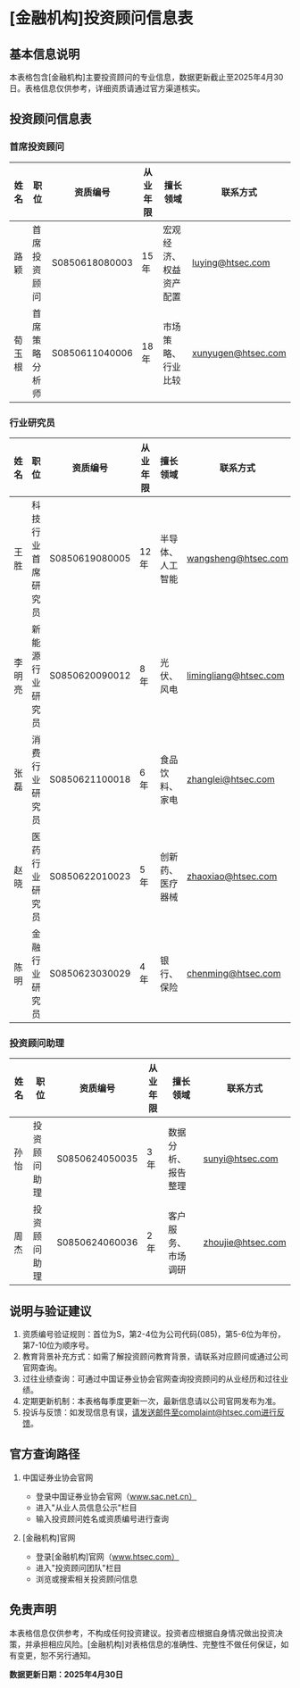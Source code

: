 # [金融机构]投资顾问信息表

## 基本信息说明
本表格包含[金融机构]主要投资顾问的专业信息，数据更新截止至2025年4月30日。表格信息仅供参考，详细资质请通过官方渠道核实。

## 投资顾问信息表
### 首席投资顾问
| 姓名   | 职位                 | 资质编号   | 从业年限 | 擅长领域                     | 联系方式       |
|--------|----------------------|------------|----------|------------------------------|----------------|
| 路颖   | 首席投资顾问         | S0850618080003 | 15年    | 宏观经济、权益资产配置       | luying@htsec.com |
| 荀玉根 | 首席策略分析师       | S0850611040006 | 18年    | 市场策略、行业比较           | xunyugen@htsec.com |

### 行业研究员
| 姓名   | 职位                 | 资质编号   | 从业年限 | 擅长领域                     | 联系方式       |
|--------|----------------------|------------|----------|------------------------------|----------------|
| 王胜   | 科技行业首席研究员   | S0850619080005 | 12年    | 半导体、人工智能             | wangsheng@htsec.com |
| 李明亮 | 新能源行业研究员     | S0850620090012 | 8年     | 光伏、风电                   | limingliang@htsec.com |
| 张磊   | 消费行业研究员       | S0850621100018 | 6年     | 食品饮料、家电               | zhanglei@htsec.com |
| 赵晓   | 医药行业研究员       | S0850622010023 | 5年     | 创新药、医疗器械             | zhaoxiao@htsec.com |
| 陈明   | 金融行业研究员       | S0850623030029 | 4年     | 银行、保险                   | chenming@htsec.com |

### 投资顾问助理
| 姓名   | 职位                 | 资质编号   | 从业年限 | 擅长领域                     | 联系方式       |
|--------|----------------------|------------|----------|------------------------------|----------------|
| 孙怡   | 投资顾问助理         | S0850624050035 | 3年     | 数据分析、报告整理           | sunyi@htsec.com |
| 周杰   | 投资顾问助理         | S0850624060036 | 2年     | 客户服务、市场调研           | zhoujie@htsec.com |

## 说明与验证建议
1. 资质编号验证规则：首位为S，第2-4位为公司代码(085)，第5-6位为年份，第7-10位为顺序号。
2. 教育背景补充方式：如需了解投资顾问教育背景，请联系对应顾问或通过公司官网查询。
3. 过往业绩查询：可通过中国证券业协会官网查询投资顾问的从业经历和过往业绩。
4. 定期更新机制：本表格每季度更新一次，最新信息请以公司官网发布为准。
5. 投诉与反馈：如发现信息有误，请发送邮件至complaint@htsec.com进行反馈。

## 官方查询路径
1. 中国证券业协会官网
   - 登录中国证券业协会官网（www.sac.net.cn）
   - 进入"从业人员信息公示"栏目
   - 输入投资顾问姓名或资质编号进行查询

2. [金融机构]官网
   - 登录[金融机构]官网（www.htsec.com）
   - 进入"投资顾问团队"栏目
   - 浏览或搜索相关投资顾问信息

## 免责声明
本表格信息仅供参考，不构成任何投资建议。投资者应根据自身情况做出投资决策，并承担相应风险。[金融机构]对表格信息的准确性、完整性不做任何保证，如有变更，恕不另行通知。

**数据更新日期：2025年4月30日**
